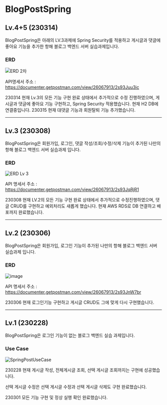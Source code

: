 # BlogPostSpring
## Lv.4+5 (230314)
BlogPostSpring은 아래의 LV.3과제에 Spring Security를 적용하고 게시글과 댓글에 좋아요 기능을 추가한 항해 블로그 백엔드 서버 실습과제입니다.

### ERD

![ERD 2차](https://user-images.githubusercontent.com/97417978/224954992-56e45fa9-f84d-4f11-a979-b6de3d759d6e.JPG)

API명세서 주소 : <https://documenter.getpostman.com/view/26067913/2s93Juu3ic>

230314 현재 Lv.3의 모든 기능 구현 완료 상태에서 추가적으로 수정 진행하였으며, 게시글과 댓글에 좋아요 기능 구현하고,
Spring Security 적용했습니다. 현재 H2 DB에 연결중입니다. 
230315 현재 대댓글 기능과 회원탈퇴 기능 추가했습니다.

-----------------------------------

## Lv.3 (230308)
BlogPostSpring은 회원가입, 로그인, 댓글 작성/조회/수정/삭제 기능이 추가된 나만의 항해 블로그 백엔드 서버 실습과제 입니다.

### ERD

![ERD Lv 3](https://user-images.githubusercontent.com/97417978/223611253-ce160c86-976c-40a4-a205-2d644fc9a02f.JPG)

API 명세서 주소 : <https://documenter.getpostman.com/view/26067913/2s93JqRjR1>

230308 현재 LV.2의 모든 기능 구현 완료 상태에서 추가적으로 수정진행하였으며, 댓글 CRUD를 구현하고 예외처리도 새롭게 했습니다.
현재 AWS RDS로 DB 연결하고 배포까지 완료했습니다.

--------------------------------

## Lv.2 (230306)

BlogPostSpring은 회원가입, 로그인 기능이 추가된 나만의 항해 블로그 백엔드 서버 실습과제 입니다.

### ERD

![image](https://user-images.githubusercontent.com/97417978/223117738-884ce2a9-1ec9-4763-8fb6-bb3d39b2108c.png)

API 명세서 주소 : <https://documenter.getpostman.com/view/26067913/2s93JnW7br>

230306 현재 로그인기능 구현하고 게시글 CRUD도 그에 맞게 다시 구현했습니다.

-----------------------

## Lv.1 (230228)

BlogPostSpring은 로그인 기능이 없는 블로그 백엔드 실습 과제입니다.

### Use Case

![SpringPostUseCase](https://user-images.githubusercontent.com/97417978/221760664-f5ed5ee9-1192-425c-aac7-4309d9f838b9.png)

230228 현재 게시글 작성, 전체게시글 조회, 선택 게시글 조회까지는 구현에 성공했습니다.

선택 게시글 수정은 선택 게시글 수정과 선택 게시글 삭제도 구현 완료했습니다.

230301 모든 기능 구현 및 정상 실행 확인 완료했습니다.

